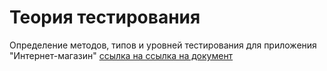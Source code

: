 # Теория тестирования

Определение методов, типов и уровней тестирования для приложения "Интернет-магазин" [ссылка на ссылка на документ](https://docs.google.com/spreadsheets/d/1f8XzdY_DHFsxFqvdz-voFuq4I1SF1hxEO8PAocWisjQ/edit?usp=sharing) 
